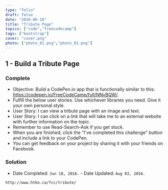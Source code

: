 ```yaml
---
type: "folio"
draft: false
date: "2016-06-18"
title: "Tribute Page"
topics: ["code","freecodecamp"]
tags: ["bootstrap"]
cover: "cover.png"
photo: ["photo_01.png","photo_02.png"]
---
```

## 1 - Build a Tribute Page
### Complete
* Objective: Build a CodePen.io app that is functionally similar to this: https://codepen.io/FreeCodeCamp/full/NNvBQW/.
* Fulfill the below user stories. Use whichever libraries you need. Give it your own personal style.
* User Story: I can view a tribute page with an image and text.
* User Story: I can click on a link that will take me to an external website with further information on the topic.
* Remember to use Read-Search-Ask if you get stuck.
* When you are finished, click the "I've completed this challenge" button and include a link to your CodePen.
* You can get feedback on your project by sharing it with your friends on Facebook.

### Solution
* Date Completed: `Jun 18, 2016.` - Date Updated: `Aug 03, 2016.`
```
http://www.htko.ca/fcc/tribute/
```
